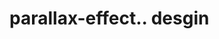 # parallax-effect.. desgin                                                                                                                                                                                                                                                                                                                                                                                                                                                                                                                                                                                                                             
